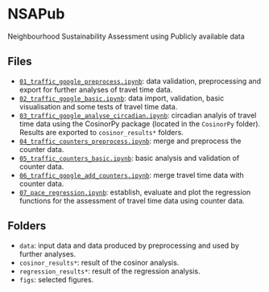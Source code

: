 # NSAPub
Neighbourhood Sustainability Assessment using Publicly available data

## Files
 * [`01_traffic_google_preprocess.ipynb`](01_traffic_google_preprocess.ipynb): data validation, preprocessing and export for further analyses of travel time data.
 * [`02_traffic_google_basic.ipynb`](02_traffic_google_basic.ipynb): data import, validation, basic visualisation and some tests of travel time data.
  * [`03_traffic_google_analyse_circadian.ipynb`](03_traffic_google_analyse_circadian.ipynb): circadian analyis  of travel time data using the CosinorPy package (located in the `CosinorPy` folder). Results are exported to `cosinor_results*` folders.
  * [`04_traffic_counters_preprocess.ipynb`](04_traffic_counters_preprocess.ipynb): merge and preprocess the counter data.
  * [`05_traffic_counters_basic.ipynb`](05_traffic_counters_basic.ipynb): basic analysis and validation of counter data.
  * [`06_traffic_google_add_counters.ipynb`](06_traffic_google_add_counters.ipynb): merge travel time data with counter data.
  * [`07_pace_regression.ipynb`](07_pace_regression.ipynb): establish, evaluate and plot the regression functions for the assessment of travel time data using counter data.
  
## Folders
 * `data`: input data and data produced by preprocessing and used by further analyses.
 * `cosinor_results*`: result of the cosinor analysis.
 * `regression_results*`: result of the regression analysis.
 * `figs`: selected figures.

 






